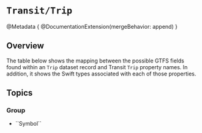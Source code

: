 # ``Transit/Trip``

@Metadata {
  @DocumentationExtension(mergeBehavior: append)
}

## Overview

The table below shows the mapping between the possible GTFS fields found within an `Trip` dataset record and Transit ``Trip`` property names. In addition, it shows the Swift types associated with each of those properties.

## Topics

### <!--@START_MENU_TOKEN@-->Group<!--@END_MENU_TOKEN@-->

- <!--@START_MENU_TOKEN@-->``Symbol``<!--@END_MENU_TOKEN@-->
